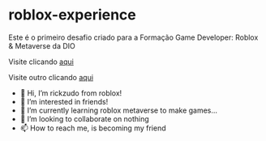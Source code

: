 # roblox-experience
Este é o primeiro desafio criado para a Formação Game Developer: Roblox &amp; Metaverse da DIO

Visite clicando [aqui](https://web.roblox.com/games/14568499194/A-fun-vacation-day)

Visite outro clicando [aqui](https://web.roblox.com/games/14614981775/Line-runner-but-harder-And-tricky)

- 👋 Hi, I’m rickzudo from roblox!
- 👀 I’m interested in friends!
- 🌱 I’m currently learning roblox metaverse to make games...
- 💞️ I’m looking to collaborate on nothing
- 📫 How to reach me, is becoming my friend
